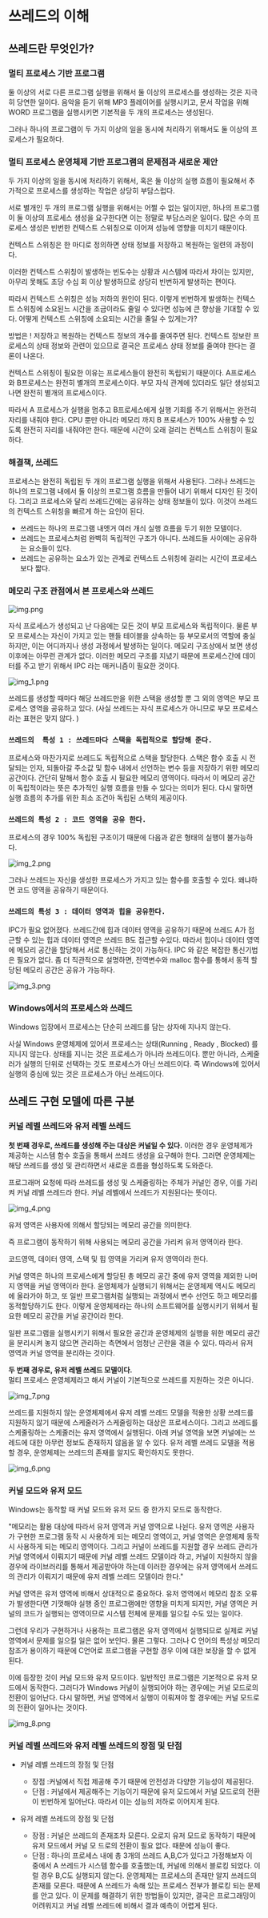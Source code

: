 # 쓰레드의 이해

## 쓰레드란 무엇인가?

### 멀티 프로세스 기반 프로그램

둘 이상의  서로 다른 프로그램 실행을 위해서 둘 이상의 프로세스를 생성하는 것은
지극히 당연한 일이다. 음악을 듣기 위해 MP3 플레이어를 실행시키고,
문서 작업을 위해 WORD 프로그램을 실행시키면 기본적을 두 개의 프로세스는 생성된다. 

그러나 하나의 프로그램이 두 가지 이상의 일을 동시에 처리하기 위해서도 둘 이상의 프로세스가 필요하다.

### 멀티 프로세스 운영체제 기반 프로그램의 문제점과 새로운 제안

두 가지 이상의 일을 동시에 처리하기 위해서, 혹은 둘 이상의 실행 흐름이 필요해서
추가적으로 프로세스를 생성하는 작업은 상당히 부담스럽다.

서로 별개인 두 개의 프로그램 실행을 위해서는 어쩔 수 없는 일이지만,
하나의 프로그램이 둘 이상의 프로세스 생성을 요구한다면 이는 정말로 부담스러운 일이다.
많은 수의 프로세스 생성은 빈번한 컨텍스트 스위칭으로 이어져 성능에 영향을 미치기 때문이다.

컨텍스트 스위칭은 한 마디로 정의하면 상태 정보를 저장하고 복원하는 일련의 과정이다. 

이러한 컨텍스트 스위칭이 발생하는 빈도수는 상황과 시스템에 따라서 차이는 있지만,
아무리 못해도 초당 수십 회 이상 발생하므로 상당히 빈번하게 발생하는 편이다. 

따라서 컨텍스트 스위칭은 성능 저하의 원인이 된다.
이렇게 빈번하게 발생하는 컨텍스트 스위칭에 소요된느 시간을 조금이라도 줄일 수 있다면 
성능에 큰 향상을 기대할 수 있다. 어떻게 컨텍스트 스위칭에 소요되는 시간을 줄일 수 있게는가?

방법은 ! 저장하고 복원하는 컨텍스트 정보의 개수를 줄여주면 된다.  컨텍스트 정보란
프로세스의 상태 정보와 관련이 있으므로 결국은 프로세스 상태 정보를 줄여야 한다는 결론이 나온다.

컨텍스트 스위칭이 필요한 이유는 프로세스들이 완전히 독립되기 때문이다.
A프로세스와 B프로세스는 완전히 별개의 프로세스이다. 부모 자식 관계에 있더라도 일단
생성되고 나면 완전히 별개의 프로세스이다. 

따라서 A 프로세스가 실행을 멈추고 B프로세스에게 실행 기회를 주기 위해서는
완전히 자리를 내줘야 한다. CPU 뿐만 아니라 메모리 까지 B 프로세스가 100% 사용할 수 있도록
완전히 자리를 내줘야만 한다. 때문에 시간이 오래 걸리는 컨텍스트 스위칭이 필요하다.


### 해결책, 쓰레드

프로세스는 완전히 독립된 두 개의 프로그램 실행을 위해서 사용된다.
그러나 쓰레드는 하나의 프로그램 내에서 둘 이상의 프로그램 흐름을 만들어 내기 위해서 디자인 된 것이다.
그리고 프로세스와 달리 쓰레드간에는 공유하는 상태 정보들이 있다. 
이것이 쓰레드의 컨텍스트 스위칭을 빠르게 하는 요인이 된다.

- 쓰레드는 하나의 프로그램 내엣거 여러 개싀 실행 흐름을 두기 위한 모델이다.
- 쓰레드는 프로세스처럼 완벽히 독립적인 구조가 아니다. 쓰레드들 사이에는 공유하는 요소들이 있다.
- 쓰레드는 공유하는 요소가 있는 관계로 컨텍스트 스위칭에 걸리는 시간이 프로세스보다 짧다.

### 메모리 구조 관점에서 본 프로세스와 쓰레드

![img.png](img.png)

자식 프로세스가 생성되고 난 다음에는 모든 것이 부모 프로세스와 독립적이다.
물론 부모 프로세스는 자신이 가지고 있는 핸들 테이블을 상속하는 등 부모로서의 역할에
충실하지만, 이는 어디까지나 생성 과정에서 발생하는 일이다. 메모리 구조상에서 보면 
생성 이후에는 아무런 관계가 없다. 이러한 메모리 구조를 지녔기 때문에 프로세스간에
데이터를 주고 받기 위해서 IPC 라는 매커니즘이 필요한 것이다.

![img_1.png](img_1.png)

쓰레드를 생성할 때마다 해당 쓰레드만을 위한 스택을 생성할 뿐 
그 외의 영역은 부모 프로세스 영역을 공유하고 있다.
(사실 쓰레드는 자식 프로세스가 아니므로 부모 프로세스라는 표현은 맞지 않다. )



### `쓰레드의  특성 1 : 쓰레드마다 스택을 독립적으로 할당해 준다.` 

프로세스와 마찬가지로 쓰레드도 독립적으로 스택을 할당한다. 
스택은 함수 호출 시 전달되는 인자, 되돌아갈 주소값 및 함수 내에서 선언하는 변수 등을 
저장하기 위한 메모리 공간이다. 간단히 말해서 함수 호출 시 필요한 메모리 영역이다.
따라서 이 메모리 공간이 독립적이라는 뜻은 추가적인 실행 흐름을 만들 수 있다는 의미가 된다.
다시 말하면 실행 흐름의 추가를 위한 최소 조건아 독립된 스택의 제공이다.

### `쓰레드의 특성 2 : 코드 영역을 공유 한다. `

프로세스의 경우 100% 독립된 구조이기 때문에 다음과 같은 형태의 실행이 불가능하다.

![img_2.png](img_2.png)

그러나 쓰레드는 자신을 생성한 프로세스가 가지고 있는 함수를 호출할 수 있다.
왜냐하면 코드 영역을 공유하기 때문이다.


### `쓰레드의 특성 3 : 데이터 영역과 힙을 공유한다.`

IPC가 필요 없어졌다. 쓰레드간에 힙과 데이터 영역을 공유하기 때문에 쓰레드 A가 접근할 수 있는
힙과 데이터 영역은 쓰레드 B도 접근할 수있다. 따라서 힙이나 데이터 영역에 메모리
공간을 할당해서 서로 통신하는 것이 가능하다. IPC 와 같은 복잡한 통신기법은 필요가 없다.
좀 더 직관적으로 설명하면, 전역변수와 malloc 함수를 통해서 동적 할당된 메모리 공간은 
공유가 가능하다. 

![img_3.png](img_3.png)

### Windows에서의 프로세스와 쓰레드 

Windows 입장에서 프로세스는 단순히 쓰레드를 담는 상자에 지나지 않는다. 

사실 Windows 운영체제에 있어서 프로세스는 상태(Running , Ready , Blocked) 를 지니지
않는다. 
상태를 지니는 것은 프로세스가 아니라 쓰레드이다. 뿐만 아니라, 스케줄러가 실행의 단위로
선택하는 것도 프로세스가 아닌 쓰레드이다. 즉 Windows에 있어서 실행의 중심에 있는 것은
프로세스가 아닌 쓰레드이다. 


## 쓰레드 구현 모델에 따른 구분

### 커널 레벨 쓰레드와 유저 레벨 쓰레드

**첫 번째 경우로, 쓰레드를 생성해 주는 대상은 커널일 수 있다.** 이러한 경우 
운영체제가 제공하는 시스템 함수 호출을 통해서 쓰레드 생성을 요구해야 한다.
그러면 운영체제는 해당 쓰레드를 생성 및 관리하면서 새로운 흐름을 형성하도록 도와준다.

프로그래머 요청에 따라 쓰레드를 생성 및 스케줄링하는 주체가 커널인 경우, 이를 가리켜
커널 레벨 쓰레드라 한다. 커널 레벨에서 쓰레드가 지원된다는 뜻이다.

![img_4.png](img_4.png)

유저 영역은 사용자에 의해서 할당되는 메모리 공간을 의미한다. 

즉 프로그램이 동작하기 위해 사용되는 메모리 공간을 가리켜 유저 영역이라 한다.

코드영역, 데이터 영역, 스택 및 힙 영역을 가리켜 유저 영역이라 한다.

커널 영역은 하나의 프로세스에게 할당된 총 메모리 공간 중에 유저 영역을 제외한 나머지 영역을
커널 영역이라 한다.
윤영체제가 실행되기 위해서는 운영체제 역시도 메모리에 올라가야 하고, 또 일반
프로그램처럼 실행되는 과정에서 변수 선언도 하고 메모리를 동적할당하기도 한다.
이렇게 운영체제라는 하나의 소프트웨어를 실행시키기 위헤서 필요한 메모리 공간을 커널 공간이라 한다.

일판 프로그램을 실행시키기 위해서 필요한 공간과 운영체제의 실행을 위한 메모리 공간을
분리시켜 놓지 않으면 관리하는 측면에서 엄청난 곤란을 겪을 수 있다. 따라서 유저 영역과
커널 영역을 분리하는 것이다. 


**두 번째 경우로, 유저 레벨 쓰레드 모델이다.**  
멀티 프로세스 운영체제라고 해서 커널이 기본적으로 쓰레드를 지원하는 것은 아니다.


![img_7.png](img_7.png)


쓰레드를 지원하지 않는 운영체제에서 유저 레벨 쓰레드 모델을 적용한 상황
쓰레드를 지원하지 않기 때문에 스케줄러가 스케줄링하는 대상은 프로세스이다.
그리고 쓰레드를 스케줄링하는 스케줄러는 유저 영역에서 실행된다. 
아래 커널 영역을 보면 커널에는 쓰레드에 대한 아무런 정보도 존재하지 않음을 알 수 있다.
유저 레벨 쓰레드 모델을 적용할 경우, 운영체제는 쓰레드의 존재를 알지도 확인하지도 못한다.


![img_6.png](img_6.png)

### 커널 모드와 유저 모드

Windows는 동작할 때 커널 모드와 유저 모드 중 한가지 모드로 동작한다.

"메모리는 활용 대상에 따라서 유저 영역과 커널 영역으로 나뉜다. 유저 영역은 사용자가
구현한 프로그램 동작 시 사용하게 되는 메모리 영역이고, 커널 영역은 운영체제 동작 시 사용하게 되는
메모리 영역이다. 그리고 커널이 쓰레드를 지원할 경우 쓰레드 관리가 커널 영역에서 이뤄지기 때문에
커널 레벨 쓰레드 모델이라 하고, 커널이 지원하지 않을 경우에 라이브러리를 통해서 제공받아야 하는데
이러한 경우에는 유저 영역에서 쓰레드의 관리가 이뤄지기 때문에 유저 레벨 쓰레드 모델이라 한다."

커널 영역은 유저 영역에 비해서 상대적으로 중요하다. 유저 영역에서 메모리 참조 오류가 발생한다면
기껏해야 실행 중인 프로그램에만 영향을 미치게 되지만, 커널 영역은 커널의 코드가 실행되는
영역이므로 시스템 전체에 문제를 일으킬 수도 있는 일이다. 

그런데 우리가 구현하거나 사용하는 프로그램은 유저 영역에서 실행되므로 실제로 커널 영역에서
문제를 일으킬 일은 없어 보인다. 물론 그렇다. 그러나 C 언어의 특성상 메모리 참조가
용이하기 때문에 C언어로 프로그램을 구현할 경우 이에 대한 보장을 할 수 없게 된다. 

이에 등장한 것이 커널 모드와 유저 모드이다. 일반적인 프로그램은 기본적으로 유저 모드에서
동작한다. 그러다가 Windows 커널이 실행되어야 하는 경우에는 커널 모드로의 전환이 일어난다.
다시 말하면, 커널 영역에서 실행이 이뤄져야 할 경우에는 커널 모드로의 전환이 일어나는 것이다.


![img_8.png](img_8.png)


### 커널 레벨 쓰레드와 유저 레벨 쓰레드의 장점 및 단점

- 커널 레벨 쓰레드의 장점 및 단점
  - 장점 :커널에서 직접 제공해 주기 때문에 안전성과 다양한 기능성이 제공된다.
  - 단점 : 커널에서 제공해주는 기능이기 때문에 유저 모드에서 커널 모드로의 전환이 빈번하게 일어난다. 따라서 이는
    성능의 저하로 이어지게 된다. 

- 유저 레벨 쓰레드의 장점 및 단점
  - 장점 : 커널은 쓰레드의 존재조차 모른다. 오로지 유저 모드로 동작하기 때문에 유저 모드에서 커널 모
  드로의 전환이 필요 없다. 때문에 성능이 좋다.
  - 단점 : 하나의 프로세스 내에 총 3개의 쓰레드 A,B,C가 있다고 가정해보자 이 중에서 A 쓰레드가
  시스템 함수를 호출했는데, 커널에 의해서 블로킹 되었다. 이럴 경우 B,C도 실행되지 않는다.
   운영체제는 프로세스의 존재만 알지 쓰레드의 존재를 모른다. 때문에 A 쓰레드가 속해 있는 프로세스
   전부가 블로킹 되는 문제를 안고 있다. 이 문제를 해결하기 위한 방법들이 있지만, 결국은 프로그래밍이
  어려워지고 커널 레벨 쓰레드에 비해서 결과 예측이 어렵게 된다.

